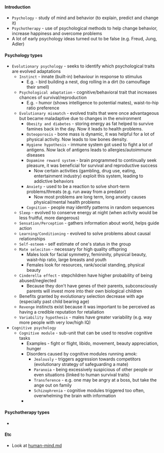 #### Introduction
* `Psychology` - study of mind and behavior (to explain, predict and change it)
* `Psychotherapy` - use of psychological methods to help change behavior, increase happiness and overcome problems
* A lot of early psychology ideas turned out to be false (e.g. Freud, Jung, Adler)

#### Psychology types
* `Evolutionary psychology` - seeks to identify which psychological traits are evolved adaptations
    * `Instinct` - innate (built-in) behaviour in response to stimulus
        * E.g. - bird building a nest, dog rolling in a dirt (to camouflage their smell)
    * `Psychological adaptation` - cognitive/behavioral trait that increases chances of survival/reproduction
        * E.g. - humor (shows intelligence to potential mates), waist-to-hip ratio preference
    * `Evolutionary mismatch` - evolved traits that were once advantageous but became maladaptive due to changes in the environment
        * `Obesity and diabetes` - storing energy as fat helped to survive famines back in the day. Now it leads to health problems.
        * `Osteoporosis` - bone mass is dynamic, it was helpful for a lot of physical activity. Now leads to low bones density.
        * `Hygiene hypothesis` - immune system got used to fight a lot of antigens. Now lack of antigens leads to allergies/autoimmune diseases
        * `Dopamine reward system` - brain programmed to continually seek pleasure, it was beneficial for survival and reproductive success
            * Now certain activities (gambling, drug use, eating, entertainment industry) exploit this system, leading to addictive behaviors
        * `Anxiety` - used to be a reaction to solve short-term problems/threats (e.g. run away from a predator)
            * Now most problems are long term, long anxiety causes physical/mental health problems
        * `Cognition` - people may identify patterns in random sequences
    * `Sleep` - evolved to conserve energy at night (when activity would be less fruitful, more dangerous) 
    * `Sensation/Perception` - gathers information about world, helps guide action
    * `Learning/Conditioning` - evolved to solve problems about causal relationships
    * `Self-esteem` - self estimate of one's status in the group
    * `Mate seleciton` - necessary for high quality offspring 
        * Males look for facial symmetry, femininity, physical beauty, waist–hip ratio, large breasts and youth
        * Females look for resources, rank/social standing, physical beauty
    * `Cinderella effect` - stepchildren have higher probability of being abused/neglected
        * Because they don't have genes of their parents, subconsciously parents will invest more into their own biological children
    * Benefits granted by evolutionary selection decrease with age (especially past child bearing age)
    * `Revenge` instincts exist because it was important to be perceived as having a credible reputation for retaliation
    * `Variability hypothesis` - males have greater variability (e.g. way more people with very low/high IQ)
* `Cognitive psychology`
    * `Cognitive module` - sub-unit that can be used to resolve cognitive tasks
        * Examples - fight or flight, libido, movement, beauty appreciation, hunger
        * Disorders caused by cognitive modules running amok:
            * `Jealously` - triggers aggression towards competitors (evolutionary strategy of safeguarding a mate)
            * `Paranoia` - being excessively suspicious of other people or even situations (linked to human survival traits)
            * `Transference` - e.g. one may be angry at a boss, but take the ange out on family
            * `Schizophrenia` - cognitive modules triggered too often, overwhelming the brain with information
        * 


#### Psychotherapy types
* 

#### Etc
* Look at [human-mind.md](../ideas-strategies-concepts/human-mind.md)